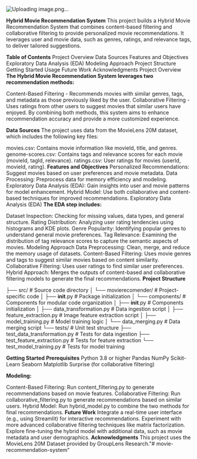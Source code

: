 
![Uploading image.png…]()




**Hybrid Movie Recommendation System**
This project builds a Hybrid Movie Recommendation System that combines content-based filtering and collaborative filtering to provide personalized movie recommendations. It leverages user and movie data, such as genres, ratings, and relevance tags, to deliver tailored suggestions.

**Table of Contents**
Project Overview
Data Sources
Features and Objectives
Exploratory Data Analysis (EDA)
Modeling Approach
Project Structure
Getting Started
Usage
Future Work
Acknowledgments
Project Overview
**The Hybrid Movie Recommendation System leverages two recommendation methods:**

Content-Based Filtering - Recommends movies with similar genres, tags, and metadata as those previously liked by the user.
Collaborative Filtering - Uses ratings from other users to suggest movies that similar users have enjoyed.
By combining both methods, this system aims to enhance recommendation accuracy and provide a more customized experience.

**Data Sources**
The project uses data from the MovieLens 20M dataset, which includes the following key files:

movies.csv: Contains movie information like movieId, title, and genres.
genome-scores.csv: Contains tags and relevance scores for each movie (movieId, tagId, relevance).
ratings.csv: User ratings for movies (userId, movieId, rating).
**Features and Objectives**
Personalized Recommendations: Suggest movies based on user preferences and movie metadata.
Data Processing: Preprocess data for memory efficiency and modeling.
Exploratory Data Analysis (EDA): Gain insights into user and movie patterns for model enhancement.
Hybrid Model: Use both collaborative and content-based techniques for improved recommendations.
Exploratory Data Analysis (EDA)
**The EDA step includes:**

Dataset Inspection: Checking for missing values, data types, and general structure.
Rating Distribution: Analyzing user rating tendencies using histograms and KDE plots.
Genre Popularity: Identifying popular genres to understand general movie preferences.
Tag Relevance: Examining the distribution of tag relevance scores to capture the semantic aspects of movies.
Modeling Approach
Data Preprocessing: Clean, merge, and reduce the memory usage of datasets.
Content-Based Filtering: Uses movie genres and tags to suggest similar movies based on content similarity.
Collaborative Filtering: Uses user ratings to find similar user preferences.
Hybrid Approach: Merges the outputs of content-based and collaborative filtering models to generate the final recommendations.
**Project Structure**


├── src/                           # Source code directory
│   └── movierecomender/           # Project-specific code
│       ├── __init__.py            # Package initialization
│       └── components/            # Components for modular code organization
│           ├── __init__.py        # Components initialization
│           ├── data_transformation.py # Data ingestion script
│           ├── feature_extraction.py  # Image feature extraction script
│           ├── model_training.py      # Model training logic
│           └── data_merging.py        # Data merging script
└── tests/                         # Unit test structure
    ├── test_data_transformation.py  # Tests for data ingestion
    ├── test_feature_extraction.py   # Tests for feature extraction
    └── test_model_training.py       # Tests for model training

**Getting Started**
**Prerequisites**
Python 3.8 or higher
Pandas
NumPy
Scikit-Learn
Seaborn
Matplotlib
Surprise (for collaborative filtering)




**Modeling:**

Content-Based Filtering: Run content_filtering.py to generate recommendations based on movie features.
Collaborative Filtering: Run collaborative_filtering.py to generate recommendations based on similar users.
Hybrid Model: Run hybrid_model.py to combine the two methods for final recommendations.
**Future Work**
Integrate a real-time user interface (e.g., using Streamlit) for interactive recommendations.
Experiment with more advanced collaborative filtering techniques like matrix factorization.
Explore fine-tuning the hybrid model with additional data, such as movie metadata and user demographics.
**Acknowledgments**
This project uses the MovieLens 20M Dataset provided by GroupLens Research."# movie-recommendation-system" 

